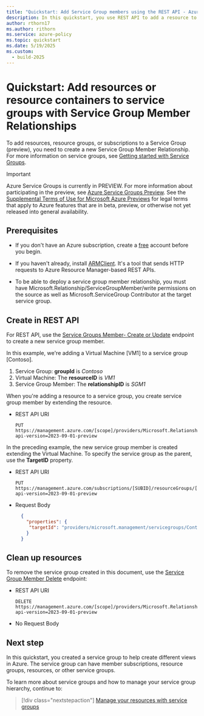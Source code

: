 ```yaml
---
title: "Quickstart: Add Service Group members using the REST API - Azure Governance"
description: In this quickstart, you use REST API to add a resource to a service group with a service group member relationship.
author: rthorn17
ms.author: rithorn
ms.service: azure-policy
ms.topic: quickstart
ms.date: 5/19/2025
ms.custom:
  - build-2025
---
```



# Quickstart: Add resources or resource containers to service groups with Service Group Member Relationships 
 
To add resources, resource groups, or subscriptions to a Service Group (preview), you need to create a new Service Group Member Relationship. For more information on service groups, see [Getting started with Service Groups](overview.md).

> [!IMPORTANT]
> Azure Service Groups is currently in PREVIEW. 
> For more information about participating in the preview, see [Azure Service Groups Preview](https://aka.ms/ServiceGroups/PreviewSignup).
> See the [Supplemental Terms of Use for Microsoft Azure Previews](https://azure.microsoft.com/support/legal/preview-supplemental-terms/) for legal terms that apply to Azure features that are in beta, preview, or otherwise not yet released into general availability.

## Prerequisites

- If you don't have an Azure subscription, create a [free](https://azure.microsoft.com/free/)
  account before you begin.

- If you haven't already, install [ARMClient](https://github.com/projectkudu/ARMClient). It's a tool
  that sends HTTP requests to Azure Resource Manager-based REST APIs.

- To be able to deploy a service group member relationship, you must have Microsoft.Relationship/ServiceGroupMember/write permissions on the source as well as Microsoft.ServiceGroup Contributor at the target service group. 

## Create in REST API

For REST API, use the
[Service Groups Member- Create or Update]() endpoint to create a new service group member.

In this example, we're adding a Virtual Machine [VM1] to a service group [Contoso].

1. Service Group: **groupId** is _Contoso_
1. Virtual Machine: The **resourceID** is _VM1_
1. Service Group Member: The **relationshipID** is _SGM1_

When you're adding a resource to a service group, you create service group member by extending the resource.  

- REST API URI

  ```http
  PUT https://management.azure.com/[scope]/providers/Microsoft.Relationships/serviceGroupMember/SGM1?api-version=2023-09-01-preview
  ```


In the preceding example, the new service group member is created extending the Virtual Machine. To
specify the service group as the parent, use the **TargetID** property.

- REST API URI

  ```http
  PUT https://management.azure.com/subscriptions/[SUBID]/resourceGroups/[RGID]/providers/microsoft.compute/virtualmachine/[VMID]/providers/Microsoft.Relationships/serviceGroupMember/SGM1?api-version=2023-09-01-preview
  ```

- Request Body

  ```json
    {
      "properties": {
       "targetId": "providers/microsoft.management/servicegroups/Contoso"
      }
    }
  ```

## Clean up resources

To remove the service group created in this document, use the
[Service Group Member Delete]() endpoint:

- REST API URI

  ```http
  DELETE https://management.azure.com/[scope]/providers/Microsoft.Relationships/serviceGroupMember/SGM1?api-version=2023-09-01-preview
  ```

- No Request Body


## Next step

In this quickstart, you created a service group to help create different views in Azure. The
service group can have member subscriptions, resource groups, resources, or other service groups.

To learn more about service groups and how to manage your service group hierarchy, continue to:

> [!div class="nextstepaction"]
> [Manage your resources with service groups](manage-service-groups.md)

